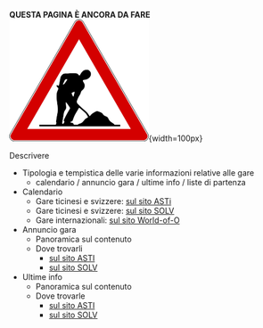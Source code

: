 **QUESTA PAGINA È ANCORA DA FARE**  
![Lavori in corso](../../img/lavori_in_corso.png){width=100px}

Descrivere

- Tipologia e tempistica delle varie informazioni relative alle gare
    - calendario / annuncio gara / ultime info / liste di partenza
- Calendario
    - Gare ticinesi e svizzere: [sul sito ASTi](http://asti-ticino.ch/co/index.php?folder=program&main=program) 
    - Gare ticinesi e svizzere: [sul sito SOLV](https://www.o-l.ch/cgi-bin/fixtures)
    - Gare internazionali: [sul sito World-of-O](http://cal.worldofo.com/)
- Annuncio gara
    - Panoramica sul contenuto
    - Dove trovarli
        - [sul sito ASTI](http://asti-ticino.ch/co/index.php?folder=program&main=volantino)
        - [sul sito SOLV](https://www.o-l.ch/cgi-bin/fixtures)
- Ultime info
    - Panoramica sul contenuto
    - Dove trovarle
        - [sul sito ASTI](http://asti-ticino.ch/co/index.php?folder=program&main=volantino)
        - [sul sito SOLV](https://www.o-l.ch/cgi-bin/fixtures)

